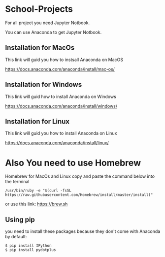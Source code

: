 # School-Projects

For all project you need Jupyter Notbook.

You can use Anaconda to get Jupyter Notbook.

## Installation for MacOs

This link will guid you how to instsall Anaconda on MacOS

https://docs.anaconda.com/anaconda/install/mac-os/

## Installation for Windows

This link will guid how to install Anaconda on Windows

https://docs.anaconda.com/anaconda/install/windows/

## Installation for Linux

This link will guid you how to install Anaconda on Linux

https://docs.anaconda.com/anaconda/install/linux/


# Also You need to use Homebrew 

Homebrew for MacOs and Linux copy and paste the command below into the terminal 

    /usr/bin/ruby -e "$(curl -fsSL https://raw.githubusercontent.com/Homebrew/install/master/install)"

or use this link: https://brew.sh

## Using pip

you need to install these packages because they don't come with Anaconda by default: 

    $ pip install IPython
    $ pip install pydotplus
